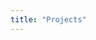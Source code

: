 ```yaml
---
title: "Projects"
---
```


<!-- {{< chart >}}
type: 'bar',
data: {
  labels: ['TypeScript', 'Swift', 'C#', 'Dart', 'Python'],
  datasets: [{
    label: '# of Projects',
    data: [2, 2, 3, 2, 2],
  }]
}
{{< /chart >}}

</br> -->